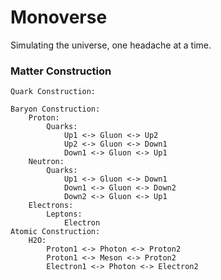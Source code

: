# Monoverse

Simulating the universe, one headache at a time.

### Matter Construction

```text
Quark Construction:
    
Baryon Construction:
    Proton:
        Quarks:
            Up1 <-> Gluon <-> Up2
            Up2 <-> Gluon <-> Down1  
            Down1 <-> Gluon <-> Up1  
    Neutron:
        Quarks:
            Up1 <-> Gluon <-> Down1
            Down1 <-> Gluon <-> Down2  
            Down2 <-> Gluon <-> Up1  
    Electrons:
        Leptons:
            Electron
Atomic Construction:
    H2O:
        Proton1 <-> Photon <-> Proton2
        Proton1 <-> Meson <-> Proton2
        Electron1 <-> Photon <-> Electron2
       
         
```
